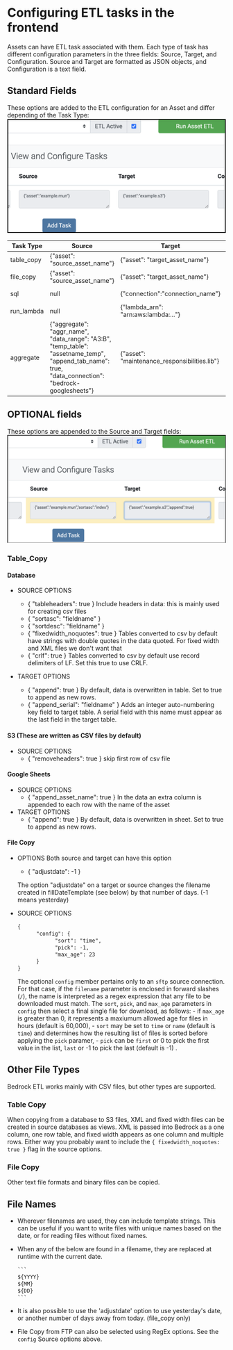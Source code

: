 # Configuring ETL tasks in the frontend
Assets can have ETL task associated with them. Each type of task has different configuration parameters in the three fields: Source, Target, and Configuration. Source and Target are formatted as JSON objects, and Configuration is a text field.

## Standard Fields
These options are added to the ETL configuration for an Asset and differ depending of the Task Type:
![Screenshot showing Source and Target fields in program](./SourceTargetScreenshot.png)

| Task Type| Source                       | Target                             | Configuration  |
|----------|------------------------------|------------------------------------|--------------- |
|table_copy|{"asset": "source_asset_name"}|{"asset": "target_asset_name"}      |null            |
|file_copy |{"asset": "source_asset_name"}|{"asset": "target_asset_name"}      |null            |
|sql       |null                          |{"connection":"connection_name"}    |SELECT * FROM x;|
|run_lambda|null                          |{"lambda_arn": "arn:aws:lambda:..."}|null            |
|aggregate |{"aggregate": "aggr_name", "data_range": "A3:B", "temp_table": "assetname_temp", "append_tab_name": true, "data_connection": "bedrock-googlesheets"}|{"asset": "maintenance_responsibilities.lib"}|null|



## OPTIONAL fields
These options are appended to the Source and Target fields:
![Screenshot showing Source and Target fields in program](./SourceTargetOptionsScreenshot.png)
### Table_Copy
#### Database
- SOURCE OPTIONS
  - { "tableheaders": true } Include headers in data: this is mainly used for creating csv files
  - { "sortasc": "fieldname" }
  - { "sortdesc": "fieldname" }
  - { "fixedwidth_noquotes": true } Tables converted to csv by default have strings with double quotes in the data quoted. For fixed width and XML files we don't want that
  - { "crlf": true } Tables converted to csv by default use record delimiters of LF. Set this true to use CRLF.

- TARGET OPTIONS
  - { "append": true } By default, data is overwritten in table. Set to true to append as new rows.    
  - { "append_serial": "fieldname" } Adds an integer auto-numbering key field to target table. A serial field with this name must appear as the last field in the target table.

#### S3 (These are written as CSV files by default)
- SOURCE OPTIONS
  - { "removeheaders": true } skip first row of csv file

#### Google Sheets
- SOURCE OPTIONS
  - { "append_asset_name": true } In the data an extra column is appended to each row with the name of the asset
- TARGET OPTIONS
  - { "append": true } By default, data is overwritten in sheet. Set to true to append as new rows.     


#### File Copy
- OPTIONS Both source and target can have this option

  - { "adjustdate": -1 }

  The option "adjustdate" on a target or source changes the filename created in fillDateTemplate (see below) by that number of days. (-1 means yesterday)

- SOURCE OPTIONS

      { 
            "config": {
                  "sort": "time",
                  "pick": -1,
                  "max_age": 23
            }
      }

  The optional ```config``` member pertains only to an ```sftp``` source connection. For that case, if the ```filename``` parameter is enclosed in forward slashes (```/```), the name is interpreted as a regex expression that any file to be downloaded must match. The ```sort```, ```pick```, and ```max_age``` parameters in ```config``` then select a final single file for download, as follows:
      - if ```max_age``` is greater than 0, it represents a maxiumum allowed age for files in hours (default is 60,000),
      - ```sort``` may be set to ```time``` or ```name``` (default is ```time```) and determines how the resulting list of files is sorted before applying the ```pick``` paramer,
      - ```pick``` can be ```first``` or 0 to pick the first value in the list, ```last``` or -1 to pick the last (default is -1) .

## Other File Types
Bedrock ETL works mainly with CSV files, but other types are supported.
### Table Copy
When copying from a database to S3 files, XML and fixed width files can be created in source databases as views. XML is passed into Bedrock as a one column, one row table, and fixed width appears as one column and multiple rows. Either way you probably want to include the ```{ fixedwidth_noquotes: true }``` flag in the source options. 

### File Copy
Other text file formats and binary files can be copied.

## File Names
- Wherever filenames are used, they can include template strings. This can be useful if you want to write files with unique names based on the date, or for reading files without fixed names.
- When any of the below are found in a filename, they are replaced at runtime with the current date.

      ```
      ${YYYY}
      ${MM}
      ${DD}
      ```
- It is also possible to use the 'adjustdate' option to use yesterday's date, or another number of days away from today. (file_copy only)
- File Copy from FTP can also be selected using RegEx options. See the ```config``` Source options above.